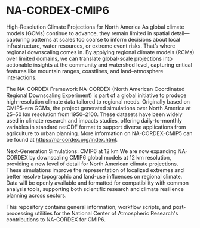 # NA-CORDEX-CMIP6

High-Resolution Climate Projections for North America
As global climate models (GCMs) continue to advance, they remain limited in spatial detail—capturing patterns at scales too coarse to inform decisions about local infrastructure, water resources, or extreme event risks. That’s where regional downscaling comes in. By applying regional climate models (RCMs) over limited domains, we can translate global-scale projections into actionable insights at the community and watershed level, capturing critical features like mountain ranges, coastlines, and land–atmosphere interactions.

The NA-CORDEX Framework
NA-CORDEX (North American Coordinated Regional Downscaling Experiment) is part of a global initiative to produce high-resolution climate data tailored to regional needs. Originally based on CMIP5-era GCMs, the project generated simulations over North America at 25–50 km resolution from 1950–2100. These datasets have been widely used in climate research and impacts studies, offering daily-to-monthly variables in standard netCDF format to support diverse applications from agriculture to urban planning. More information on NA-CORDEX-CMIP5 can be found at https://na-cordex.org/index.html.

Next-Generation Simulations: CMIP6 at 12 km
We are now expanding NA-CORDEX by downscaling CMIP6 global models at 12 km resolution, providing a new level of detail for North American climate projections. These simulations improve the representation of localized extremes and better resolve topographic and land-use influences on regional climate. Data will be openly available and formatted for compatibility with common analysis tools, supporting both scientific research and climate resilience planning across sectors.

This repository contains general information, workflow scripts, and post-processing utilities for the National Center of Atmospheric Research's contributions to NA-CORDEX for CMIP6.
